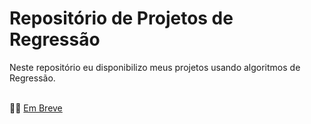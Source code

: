 # **Repositório de Projetos de Regressão**

Neste repositório eu disponibilizo meus projetos usando algoritmos de Regressão.
<br>
<br>

👨‍💻 [Em Breve](https://github.com/wagnermoraesjr/Projetos_Ciencia_de_Dados/#readme)
